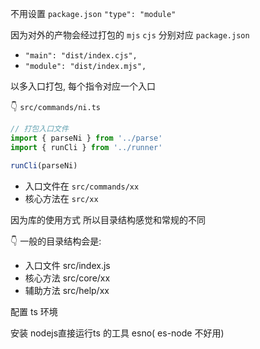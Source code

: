 不用设置 `package.json` `"type": "module"`

因为对外的产物会经过打包的 `mjs` `cjs`
分别对应 `package.json`

- `"main": "dist/index.cjs",`
- `"module": "dist/index.mjs",`

以多入口打包, 每个指令对应一个入口

👇 `src/commands/ni.ts`
```ts
// 打包入口文件
import { parseNi } from '../parse'
import { runCli } from '../runner'

runCli(parseNi)
```

- 入口文件在 `src/commands/xx`
- 核心方法在 `src/xx`

因为库的使用方式 所以目录结构感觉和常规的不同

👇 一般的目录结构会是:
- 入口文件 src/index.js
- 核心方法 src/core/xx
- 辅助方法 src/help/xx

配置 ts 环境

安装 nodejs直接运行ts 的工具 esno( es-node 不好用)

